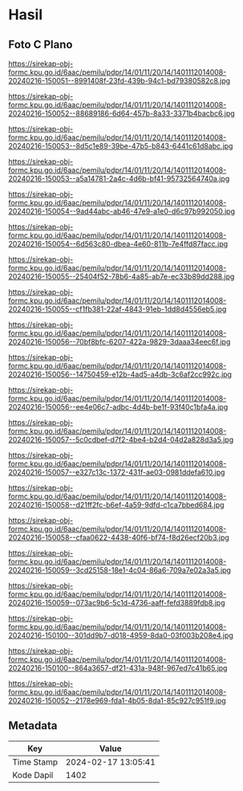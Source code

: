 # Hasil

## Foto C Plano

https://sirekap-obj-formc.kpu.go.id/6aac/pemilu/pdpr/14/01/11/20/14/1401112014008-20240216-150051--8991408f-23fd-439b-94c1-bd79380582c8.jpg

https://sirekap-obj-formc.kpu.go.id/6aac/pemilu/pdpr/14/01/11/20/14/1401112014008-20240216-150052--88689186-6d64-457b-8a33-3371b4bacbc6.jpg

https://sirekap-obj-formc.kpu.go.id/6aac/pemilu/pdpr/14/01/11/20/14/1401112014008-20240216-150053--8d5c1e89-39be-47b5-b843-6441c61d8abc.jpg

https://sirekap-obj-formc.kpu.go.id/6aac/pemilu/pdpr/14/01/11/20/14/1401112014008-20240216-150053--a5a14781-2a4c-4d6b-bf41-95732564740a.jpg

https://sirekap-obj-formc.kpu.go.id/6aac/pemilu/pdpr/14/01/11/20/14/1401112014008-20240216-150054--9ad44abc-ab46-47e9-a1e0-d6c97b992050.jpg

https://sirekap-obj-formc.kpu.go.id/6aac/pemilu/pdpr/14/01/11/20/14/1401112014008-20240216-150054--6d563c80-dbea-4e60-811b-7e4ffd87facc.jpg

https://sirekap-obj-formc.kpu.go.id/6aac/pemilu/pdpr/14/01/11/20/14/1401112014008-20240216-150055--25404f52-78b6-4a85-ab7e-ec33b89dd288.jpg

https://sirekap-obj-formc.kpu.go.id/6aac/pemilu/pdpr/14/01/11/20/14/1401112014008-20240216-150055--cf1fb381-22af-4843-91eb-1dd8d4556eb5.jpg

https://sirekap-obj-formc.kpu.go.id/6aac/pemilu/pdpr/14/01/11/20/14/1401112014008-20240216-150056--70bf8bfc-6207-422a-9829-3daaa34eec6f.jpg

https://sirekap-obj-formc.kpu.go.id/6aac/pemilu/pdpr/14/01/11/20/14/1401112014008-20240216-150056--14750459-e12b-4ad5-a4db-3c6af2cc992c.jpg

https://sirekap-obj-formc.kpu.go.id/6aac/pemilu/pdpr/14/01/11/20/14/1401112014008-20240216-150056--ee4e06c7-adbc-4d4b-be1f-93f40c1bfa4a.jpg

https://sirekap-obj-formc.kpu.go.id/6aac/pemilu/pdpr/14/01/11/20/14/1401112014008-20240216-150057--5c0cdbef-d7f2-4be4-b2d4-04d2a828d3a5.jpg

https://sirekap-obj-formc.kpu.go.id/6aac/pemilu/pdpr/14/01/11/20/14/1401112014008-20240216-150057--e327c13c-1372-431f-ae03-0981ddefa610.jpg

https://sirekap-obj-formc.kpu.go.id/6aac/pemilu/pdpr/14/01/11/20/14/1401112014008-20240216-150058--d21ff2fc-b6ef-4a59-9dfd-c1ca7bbed684.jpg

https://sirekap-obj-formc.kpu.go.id/6aac/pemilu/pdpr/14/01/11/20/14/1401112014008-20240216-150058--cfaa0622-4438-40f6-bf74-f8d26ecf20b3.jpg

https://sirekap-obj-formc.kpu.go.id/6aac/pemilu/pdpr/14/01/11/20/14/1401112014008-20240216-150059--3cd25158-18e1-4c04-86a6-709a7e02a3a5.jpg

https://sirekap-obj-formc.kpu.go.id/6aac/pemilu/pdpr/14/01/11/20/14/1401112014008-20240216-150059--073ac9b6-5c1d-4736-aaff-fefd3889fdb8.jpg

https://sirekap-obj-formc.kpu.go.id/6aac/pemilu/pdpr/14/01/11/20/14/1401112014008-20240216-150100--301dd9b7-d018-4959-8da0-03f003b208e4.jpg

https://sirekap-obj-formc.kpu.go.id/6aac/pemilu/pdpr/14/01/11/20/14/1401112014008-20240216-150100--864a3657-df21-431a-948f-967ed7c41b65.jpg

https://sirekap-obj-formc.kpu.go.id/6aac/pemilu/pdpr/14/01/11/20/14/1401112014008-20240216-150052--2178e969-fda1-4b05-8da1-85c927c951f9.jpg


## Metadata

| Key        | Value               |
| ---------- | ------------------- |
| Time Stamp | 2024-02-17 13:05:41 |
| Kode Dapil | 1402                |



